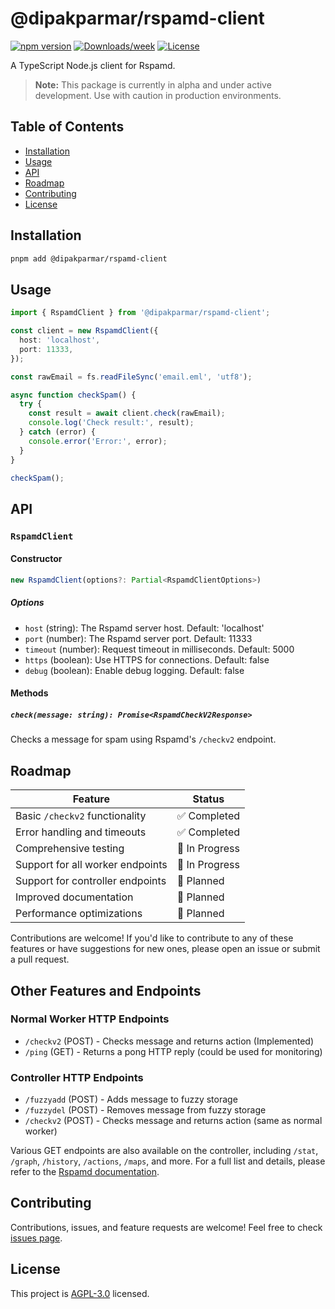 # @dipakparmar/rspamd-client

[![npm version](https://img.shields.io/npm/v/@dipakparmar/rspamd-client.svg)](https://www.npmjs.com/package/@dipakparmar/rspamd-client)
[![Downloads/week](https://img.shields.io/npm/dw/@dipakparmar/rspamd-client)](https://www.npmjs.com/package/@dipakparmar/rspamd-client)
[![License](https://img.shields.io/npm/l/@dipakparmar/rspamd-client.svg)](https://github.com/dipakparmar/rspamd-client/blob/main/LICENSE)

A TypeScript Node.js client for Rspamd.

> **Note:** This package is currently in alpha and under active development. Use with caution in production environments.

## Table of Contents

- [Installation](#installation)
- [Usage](#usage)
- [API](#api)
- [Roadmap](#roadmap)
- [Contributing](#contributing)
- [License](#license)

## Installation

```bash
pnpm add @dipakparmar/rspamd-client
```

## Usage

```typescript
import { RspamdClient } from '@dipakparmar/rspamd-client';

const client = new RspamdClient({
  host: 'localhost',
  port: 11333,
});

const rawEmail = fs.readFileSync('email.eml', 'utf8');

async function checkSpam() {
  try {
    const result = await client.check(rawEmail);
    console.log('Check result:', result);
  } catch (error) {
    console.error('Error:', error);
  }
}

checkSpam();
```

## API

### `RspamdClient`

#### Constructor

```typescript
new RspamdClient(options?: Partial<RspamdClientOptions>)
```

##### Options

- `host` (string): The Rspamd server host. Default: 'localhost'
- `port` (number): The Rspamd server port. Default: 11333
- `timeout` (number): Request timeout in milliseconds. Default: 5000
- `https` (boolean): Use HTTPS for connections. Default: false
- `debug` (boolean): Enable debug logging. Default: false

#### Methods

##### `check(message: string): Promise<RspamdCheckV2Response>`

Checks a message for spam using Rspamd's `/checkv2` endpoint.

## Roadmap

| Feature                            | Status      |
|------------------------------------|-------------|
| Basic `/checkv2` functionality     | ✅ Completed |
| Error handling and timeouts        | ✅ Completed |
| Comprehensive testing              | 🚧 In Progress |
| Support for all worker endpoints   | 🚧 In Progress |
| Support for controller endpoints   | 📅 Planned  |
| Improved documentation             | 📅 Planned  |
| Performance optimizations          | 📅 Planned  |

Contributions are welcome! If you'd like to contribute to any of these features or have suggestions for new ones, please open an issue or submit a pull request.

## Other Features and Endpoints

### Normal Worker HTTP Endpoints

- `/checkv2` (POST) - Checks message and returns action (Implemented)
- `/ping` (GET) - Returns a pong HTTP reply (could be used for monitoring)

### Controller HTTP Endpoints

- `/fuzzyadd` (POST) - Adds message to fuzzy storage
- `/fuzzydel` (POST) - Removes message from fuzzy storage
- `/checkv2` (POST) - Checks message and returns action (same as normal worker)

Various GET endpoints are also available on the controller, including `/stat`, `/graph`, `/history`, `/actions`, `/maps`, and more. For a full list and details, please refer to the [Rspamd documentation](https://rspamd.com/doc/developers/protocol.html#controller-http-endpoints).

## Contributing

Contributions, issues, and feature requests are welcome! Feel free to check [issues page](https://github.com/dipakparmar/rspamd-node-client/issues).

## License

This project is [AGPL-3.0](https://github.com/dipakparmar/rspamd-node-client/blob/main/LICENSE) licensed.
